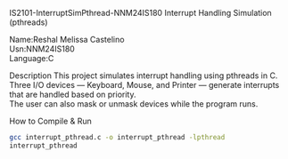  IS2101-InterruptSimPthread-NNM24IS180
 Interrupt Handling Simulation (pthreads)

Name:Reshal Melissa Castelino  
Usn:NNM24IS180  
Language:C 

Description
This project simulates interrupt handling using pthreads in C.  
Three I/O devices — Keyboard, Mouse, and Printer — generate interrupts that are handled based on priority.  
The user can also mask or unmask devices while the program runs.

How to Compile & Run
```bash
gcc interrupt_pthread.c -o interrupt_pthread -lpthread
interrupt_pthread
